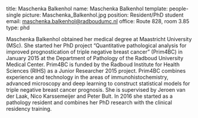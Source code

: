 title: Maschenka Balkenhol
name: Maschenka Balkenhol
template: people-single
picture: Maschenka_Balkenhol.jpg
position: Resident/PhD student
email: maschenka.balkenhol@radboudumc.nl
office: Route 828, room 3.85
type: phd

Maschenka Balkenhol obtained her medical degree at Maastricht University (MSc). She started her PhD project “Quantitative pathological analysis for improved prognostication of triple negative breast cancer” (Prim4BC) in January 2015 at the Department of Pathology of the Radboud University Medical Center. Prim4BC is funded by the Radboud Institute for Health Sciences (RIHS) as a Junior Researcher 2015 project. Prim4BC combines experience and technology in the areas of immunohistochemistry, advanced microscopy and deep learning to construct statistical models for triple negative breast cancer prognosis. She is supervised by Jeroen van der Laak, Nico Karssemeijer and Peter Bult. In 2016 she started as a pathology resident and combines her PhD research with the clinical residency training.
